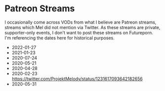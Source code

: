 # Patreon Streams

I occasionally come across VODs from what I believe are Patreon streams, streams which Mel did not mention via Twitter. As these streams are private, supporter-only events, I don't want to post these streams on Futureporn. I'm referencing the dates here for historical purposes.


  * 2022-01-27
  * 2021-01-23
  * 2020-07-24
  * 2020-05-21
  * 2020-04-28
  * 2020-02-23 https://twitter.com/ProjektMelody/status/1231617093642182656
  * 2020-05-31
  


